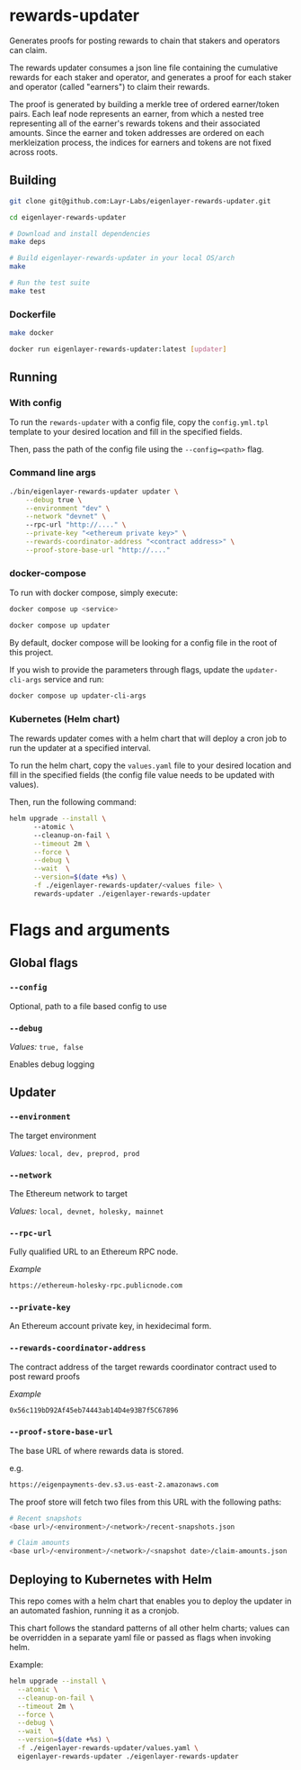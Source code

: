 # rewards-updater

Generates proofs for posting rewards to chain that stakers and operators can claim.

The rewards updater consumes a json line file containing the cumulative rewards for each staker and operator, and generates a proof for each staker and operator (called "earners") to claim their rewards.

The proof is generated by building a merkle tree of ordered earner/token pairs. Each leaf node represents an earner, from which a nested tree representing all of the earner's rewards tokens and their associated amounts. Since the earner and token addresses are ordered on each merkleization process, the indices for earners and tokens are not fixed across roots.

## Building

```bash
git clone git@github.com:Layr-Labs/eigenlayer-rewards-updater.git

cd eigenlayer-rewards-updater

# Download and install dependencies
make deps

# Build eigenlayer-rewards-updater in your local OS/arch
make

# Run the test suite
make test
```

### Dockerfile

```bash
make docker

docker run eigenlayer-rewards-updater:latest [updater]
```

## Running

### With config

To run the `rewards-updater` with a config file, copy the `config.yml.tpl` template to your desired location and fill in the specified fields.

Then, pass the path of the config file using the `--config=<path>` flag.

### Command line args

```bash
./bin/eigenlayer-rewards-updater updater \
    --debug true \
    --environment "dev" \
    --network "devnet" \ 
    --rpc-url "http://...." \
    --private-key "<ethereum private key>" \
    --rewards-coordinator-address "<contract address>" \
    --proof-store-base-url "http://...."
```

### docker-compose

To run with docker compose, simply execute:

```bash
docker compose up <service>

docker compose up updater
```

By default, docker compose will be looking for a config file in the root of this project.

If you wish to provide the parameters through flags, update the `updater-cli-args` service and run:

```bash
docker compose up updater-cli-args
```

### Kubernetes (Helm chart)

The rewards updater comes with a helm chart that will deploy a cron job to run the updater at a specified interval.

To run the helm chart, copy the `values.yaml` file to your desired location and fill in the specified fields (the config file value needs to be updated with values).

Then, run the following command:

```bash
helm upgrade --install \                                                                                                                                                                                                                                                       (sm-readmeUpdate✱) 
      --atomic \    
      --cleanup-on-fail \
      --timeout 2m \
      --force \
      --debug \
      --wait  \
      --version=$(date +%s) \
      -f ./eigenlayer-rewards-updater/<values file> \
      rewards-updater ./eigenlayer-rewards-updater
```

# Flags and arguments

## Global flags

### `--config`

Optional, path to a file based config to use

### `--debug`

*Values:* `true, false`

Enables debug logging

## Updater

### `--environment`

The target environment

*Values:* `local, dev, preprod, prod`

### `--network`

The Ethereum network to target

*Values:* `local, devnet, holesky, mainnet`

### `--rpc-url`

Fully qualified URL to an Ethereum RPC node.

_Example_

```bash
https://ethereum-holesky-rpc.publicnode.com
```

### `--private-key`

An Ethereum account private key, in hexidecimal form.

### `--rewards-coordinator-address`

The contract address of the target rewards coordinator contract used to post reward proofs

_Example_

```bash
0x56c119bD92Af45eb74443ab14D4e93B7f5C67896
```

### `--proof-store-base-url`

The base URL of where rewards data is stored.

e.g.

```bash
https://eigenpayments-dev.s3.us-east-2.amazonaws.com
```

The proof store will fetch two files from this URL with the following paths:

```bash
# Recent snapshots
<base url>/<environment>/<network>/recent-snapshots.json

# Claim amounts
<base url>/<environment>/<network>/<snapshot date>/claim-amounts.json

```

## Deploying to Kubernetes with Helm

This repo comes with a helm chart that enables you to deploy the updater in an automated fashion, running it as a cronjob.

This chart follows the standard patterns of all other helm charts; values can be overridden in a separate yaml file or passed as flags when invoking helm.

Example:
```bash
helm upgrade --install \
  --atomic \
  --cleanup-on-fail \
  --timeout 2m \
  --force \
  --debug \
  --wait  \
  --version=$(date +%s) \
  -f ./eigenlayer-rewards-updater/values.yaml \
  eigenlayer-rewards-updater ./eigenlayer-rewards-updater
```

